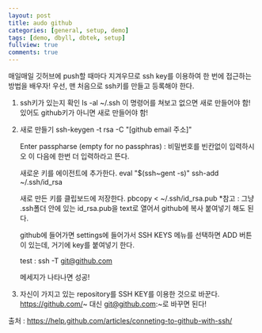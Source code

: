 ```yaml
---
layout: post
title: audo github
categories: [general, setup, demo]
tags: [demo, dbyll, dbtek, setup]
fullview: true
comments: true
---
```



매일매일 깃허브에 push할 때마다 지겨우므로 ssh key를 이용하여 한 번에 접근하는 방법을 배우자!
우선, 맨 처음으로 ssh키를 만들고 등록해야 한다.
1. ssh키가 있는지 확인
	ls -al ~/.ssh
	이 명령어를 쳐보고 없으면 새로 만들어야 함! 있어도 github키가 아니면 새로 만들어야 함!
2. 새로 만들기
	ssh-keygen -t rsa -C "[github email 주소]"

	Enter passpharse (empty for no passphras) : 비밀번호를 빈칸없이 입력하시오 이 다음에 한번 더 입력하라고 뜬다.

	새로운 키를 에이전트에 추가한다.
	eval "$(ssh~gent -s)"
	ssh-add ~/.ssh/id_rsa

	새로 만든 키를 클립보드에 저장한다.
	pbcopy < ~/.ssh/id_rsa.pub
	*참고 : 그냥 .ssh폴더 안에 있는 id_rsa.pub을 text로 열어서 github에 복사 붙여넣기 해도 된다.

	github에 들어가면 settings에 들어가서 SSH KEYS 메뉴를 선택하면 ADD 버튼이 있는데, 거기에 key를 붙여넣기 한다.

	test : ssh -T git@github.com

	메세지가 나타나면 성공!

3. 자신이 가지고 있는 repository를 SSH KEY를 이용한 것으로 바꾼다. 
	https://github.com/~ 대신 git@github.com:~로 바꾸면 된다!

출처 : https://help.github.com/articles/conneting-to-github-with-ssh/

